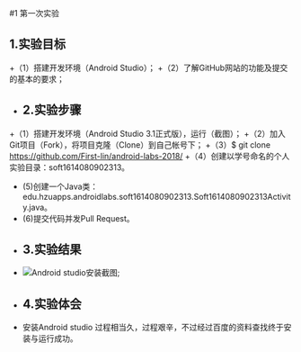 #1 第一次实验
## 1.实验目标
+（1）搭建开发环境（Android Studio）；
+（2）了解GitHub网站的功能及提交的基本的要求；
+ ## 2.实验步骤
+（1）搭建开发环境（Android Studio 3.1正式版），运行（截图）；
+（2）加入Git项目（Fork），将项目克隆（Clone）到自己帐号下；
+（3）$ git clone https://github.com/First-lin/android-labs-2018/
+（4）创建以学号命名的个人实验目录：soft1614080902313。
+ (5)创建一个Java类：edu.hzuapps.androidlabs.soft1614080902313.Soft1614080902313Activity.java。
+ (6)提交代码并发Pull Request。
+ ## 3.实验结果
+ ![Android studio安装截图](https://github.com/LingEcro/android-labs-2018/blob/master/soft1614080902313/soft1614080902313Activity.png);
+ ## 4.实验体会
+ 安装Android studio 过程相当久，过程艰辛，不过经过百度的资料查找终于安装与运行成功。

